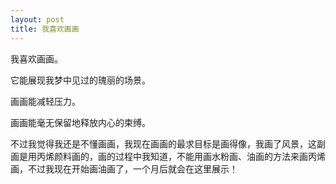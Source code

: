 ```yaml
---
layout: post
title: 我喜欢画画
---
```


我喜欢画画。

它能展现我梦中见过的瑰丽的场景。

画画能减轻压力。

画画能毫无保留地释放内心的束缚。

不过我觉得我还是不懂画画，我现在画画的最求目标是画得像，我画了风景，这副画是用丙烯颜料画的，画的过程中我知道，不能用画水粉画、油画的方法来画丙烯画，不过我现在开始画油画了，一个月后就会在这里展示！

